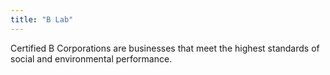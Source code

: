 ```yaml
---
title: "B Lab"
---
```


Certified B Corporations are businesses that meet the highest standards of social and environmental performance.

